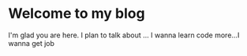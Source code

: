 # Welcome to my blog

I'm glad you are here. I plan to talk about ...
I wanna learn code more...I wanna get job
